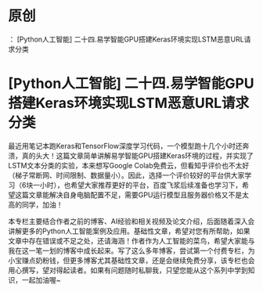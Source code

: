 # 原创
：  [Python人工智能] 二十四.易学智能GPU搭建Keras环境实现LSTM恶意URL请求分类

# [Python人工智能] 二十四.易学智能GPU搭建Keras环境实现LSTM恶意URL请求分类

最近用笔记本跑Keras和TensorFlow深度学习代码，一个模型跑十几个小时还奔溃，真的头大！这篇文章简单讲解易学智能GPU搭建Keras环境的过程，并实现了LSTM文本分类的实验，本来想写Google Colab免费云，但看知乎评价也不太好（梯子常断网、时间限制、数据量小）。因此，选择一个评价较好的平台供大家学习（6块一小时），也希望大家推荐更好的平台，百度飞浆后续准备也学习下，希望这篇文章能解决自身电脑配置不足，需要GPU运行模型且服务器价格又不是太高的同学，加油！

本专栏主要结合作者之前的博客、AI经验和相关视频及论文介绍，后面随着深入会讲解更多的Python人工智能案例及应用。基础性文章，希望对您有所帮助，如果文章中存在错误或不足之处，还请海涵！作者作为人工智能的菜鸟，希望大家能与我在这一笔一划的博客中成长起来。写了这么多年博客，尝试第一个付费专栏，为小宝赚点奶粉钱，但更多博客尤其基础性文章，还是会继续免费分享，该专栏也会用心撰写，望对得起读者。如果有问题随时私聊我，只望您能从这个系列中学到知识，一起加油喔~
